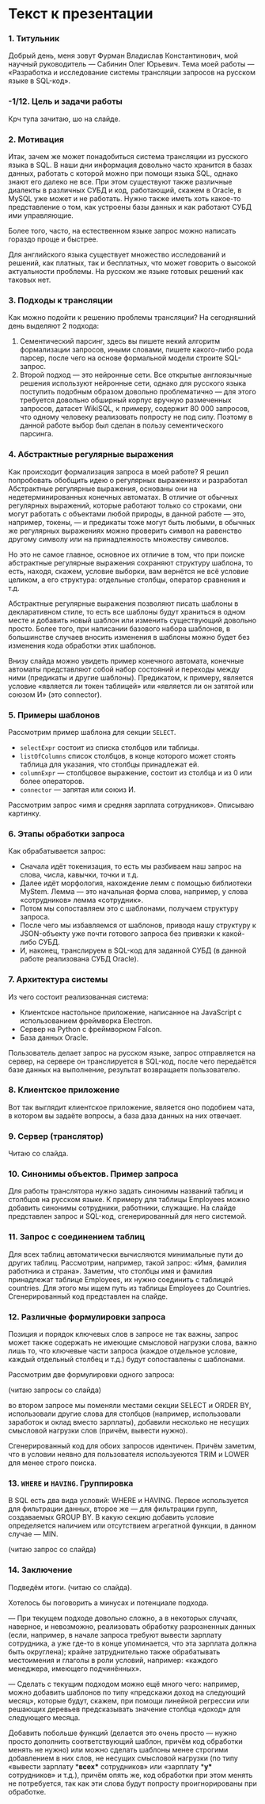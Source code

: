 # Текст к презентации

### 1. Титульник

Добрый день, меня зовут Фурман Владислав Константинович, мой научный руководитель — Сабинин Олег Юрьевич. Тема моей работы — «Разработка и исследование системы трансляции запросов на русском языке в SQL-код».

### -1/12. Цель и задачи работы

Крч тупа зачитаю, шо на слайде.

### 2. Мотивация

Итак, зачем же может понадобиться система трансляции из русского языка в SQL. В наши дни информация довольно часто хранится в базах данных, работать с которой можно при помощи языка SQL, однако знают его далеко не все. При этом существуют также различные диалекты в различных СУБД и код, работающий, скажем в Oracle, в MySQL уже может и не работать. Нужно также иметь хоть какое-то представление о том, как устроены базы данных и как работают СУБД ими управляющие.

Более того, часто, на естественном языке запрос можно написать гораздо проще и быстрее.

Для английского языка существует множество исследований и решений, как платных, так и бесплатных, что может говорить о высокой актуальности проблемы. На русском же языке готовых решений как таковых нет. 

### 3. Подходы к трансляции

Как можно подойти к решению проблемы трансляции? На сегодняшний день выделяют 2 подхода:

1. Сементический парсинг, здесь вы пишете некий алгоритм формализации запросов, иными словами, пишете какого-либо рода парсер, после чего на основе формальной модели строите SQL-запрос.
2. Второй подход — это нейронные сети. Все открытые англоязычные решения используют нейронные сети, однако для русского языка поступить подобным образом довольно проблематично — для этого требуется довольно обширный корпус вручную размеченных запросов, датасет WikiSQL, к примеру, содержит 80 000 запросов, что одному человеку реализовать попросту не под силу. Поэтому в данной работе выбор был сделан в пользу сементического парсинга.

### 4. Абстрактные регулярные выражения

Как происходит формализация запроса в моей работе? Я решил попробовать обобщить идею о регулярных выражениях и разработал Абстрактные регулярные выражения, основаны они на недетерминированных конечных автоматах. В отличие от обычных регулярных выражений, которые работают только со строками, они могут работать с объектами любой природы, в данной работе — это, например, токены, — и предикаты тоже могут быть любыми, в обычных же регулярных выражениях можно проверить символ на равенство другому символу или на принадлежность множеству символов.

Но это не самое главное, основное их отличие в том, что при поиске абстрактные регулярные выражения сохраняют структуру шаблона, то есть, находя, скажем, условие выборки, вам вернётся не всё условие целиком, а его структура: отдельные столбцы, оператор сравнения и т.д.

Абстрактные регулярные выражения позволяют писать шаблоны в декларативном стиле, то есть все шаблоны будут храниться в одном месте и добавить новый шаблон или изменить существующий довольно просто. Более того, при написании базового набора шаблонов, в большинстве случаев вносить изменения в шаблоны можно будет без изменения кода обработки этих шаблонов.

Внизу слайда можно увидеть пример конечного автомата, конечные автоматы представляют собой набор состояний и переходы между ними (предикаты и другие шаблоны). Предикатом, к примеру, является условие «является ли токен таблицей» или «является ли он затятой или союзом И» (это connector). 

### 5. Примеры шаблонов

Рассмотрим пример шаблона для секции `SELECT`.

- `selectExpr` состоит из списка столбцов или таблицы.
- `listOfColumns` список столбцов, в конце которого может стоять таблица для указания, что столбцы принадлежат ей.
- `columnExpr` — столбцовое выражение, состоит из столбца и из 0 или более операторов.
- `connector` — запятая или союиз И.

Рассмотрим запрос «имя и средняя зарплата сотрудников». Описываю картинку.

### 6. Этапы обработки запроса

Как обрабатывается запрос:

- Сначала идёт токенизация, то есть мы разбиваем наш запрос на слова, числа, кавычки, точки и т.д.
- Далее идёт морфология, нахождение лемм с помощью библиотеки MyStem. Лемма — это начальная форма слова, например, у слова «сотрудников» лемма «сотрудник».
- Потом мы сопоставляем это с шаблонами, получаем структуру запроса.
- После чего мы избавляемся от шаблонов, приводя нашу структуру к JSON-объекту уже почти готового запроса без привязки к какой-либо СУБД.
- И, наконец, транслируем в SQL-код для заданной СУБД (в данной работе реализована СУБД Oracle).

### 7. Архитектура системы

Из чего состоит реализованная система:

- Клиентское настольное приложение, написанное на JavaScript с использованием фреймворка Electron.
- Сервер на Python с фреймворком Falcon.
- База данных Oracle.

Пользователь делает запрос на русском языке, запрос отправляется на сервер, на сервере он транслируется в SQL-код, после чего передаётся базе данных на выполнение, результат возвращаетя пользователю.

### 8. Клиентское приложение

Вот так выглядит клиентское приложение, является оно подобием чата, в котором вы задаёте вопросы, а база даза данных на них отвечает.

### 9. Сервер (транслятор)

Читаю со слайда.

### 10. Синонимы объектов. Пример запроса

Для работы транслятора нужно задать синонимы названий таблиц и столбцов на русском языке. К примеру для таблицы Employees можно добавить синонимы сотрудники, работники, служащие. На слайде представлен запрос и SQL-код, сгенерированный для него системой.

### 11. Запрос с соединением таблиц

Для всех таблиц автоматически вычисляются минимальные пути до других таблиц. Рассмотрим, например, такой запрос: «Имя, фамилия работника и страна». Заметим, что столбцы имя и фамилия принадлежат таблице Employees, их нужно соединить с таблицей countries. Для этого мы ищем путь из таблицы Employees до Countries. Сгенерированный код представлен на слайде.

### 12. Различные формулировки запроса

Позиция и порядок ключевых слов в запросе не так важны, запрос может также содержать не имеющие смысловой нагрузки слова, важно лишь то, что ключевые части запроса (каждое отдельное условие, каждый отдельный столбец и т.д.) будут сопоставлены с шаблонами.

Рассмотрим две формулировки одного запроса:

(читаю запросы со слайда)

во втором запросе мы поменяли местами секции SELECT и ORDER BY, использовали другие слова для столбцов (например, использовали заработок и оклад вместо зарплаты), добавили несколько не несущих смысловой нагрузки слов (причём, вывести нужно).

Сгенерированный код для обоих запросов идентичен. Причём заметим, что в условии неявно для пользователя используеются TRIM и LOWER для менее строго поиска.

### 13. `WHERE` и `HAVING`. Группировка

В SQL есть два вида условий: WHERE и HAVING. Первое используется для фильтрации данных, второе же — для фильтрации групп, создаваемых GROUP BY. В какую секцию добавить условие определяется наличием или отсутствием агрегатной функции, в данном случае — MIN.

(читаю запрос со слайда)

### 14. Заключение

Подведём итоги. (читаю со слайда).

Хотелось бы поговорить а минусах и потенциале подхода.

— При текущем подходе довольно сложно, а в некоторых случаях,  наверное, и невозможно, реализовать обработку разрозненных данных (если, например, в начале запроса требуют вывести зарплату сотрудника, а уже  где-то в конце упоминается, что эта зарплата должна быть округлена);  крайне затруднительно также обрабатывать местоимения и глаголы в роли условий, например: «каждого менеджера, имеющего подчинённых».

—  Сделать с текущим подходом можно ещё много чего: например, можно добавить шаблонов по типу «предскажи доход на следующий  месяц», которые будут, скажем, при помощи линейной регрессии или решающих деревьев предсказывать значение столбца «доход» для следующего  месяца.

Добавить побольше функций (делается это очень просто — нужно просто дополнить соответствующий шаблон, причём код обработки менять не нужно) или можно сделать шаблоны менее строгими добавлением в них слов, не несущих смысловой нагрузки (по типу «вывести зарплату ***всех\*** сотрудников»  или  «зарплату ***у\*** сотрудников» и т.д.), причём опять же, код обработки при этом менять не потребуется, так как эти слова будут попросту проигнорированы при обработке.